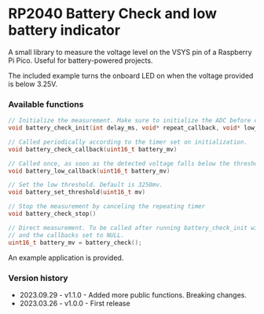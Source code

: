 # RP2040 Battery Check and low battery indicator

A small library to measure the voltage level on the VSYS pin of a Raspberry Pi Pico.
Useful for battery-powered projects.

The included example turns the onboard LED on when the voltage provided is below 3.25V.

### Available functions
```c
// Initialize the measurement. Make sure to initialize the ADC before calling this.
void battery_check_init(int delay_ms, void* repeat_callback, void* low_callback)

// Called periodically according to the timer set on initialization.
void battery_check_callback(uint16_t battery_mv)

// Called once, as soon as the detected voltage falls below the threshold.
void battery_low_callback(uint16_t battery_mv)

// Set the low threshold. Default is 3250mv.
void battery_set_threshold(uint16_t mv)

// Stop the measurement by canceling the repeating timer
void battery_check_stop()

// Direct measurement. To be called after running battery_check_init with a delay of 0
// and the callbacks set to NULL.
uint16_t battery_mv = battery_check();
```

An example application is provided.

### Version history
- 2023.09.29 - v1.1.0 - Added more public functions. Breaking changes.
- 2023.03.26 - v1.0.0 - First release